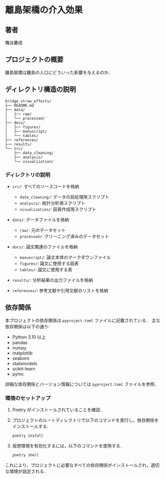 # 離島架橋の介入効果

## 著者

穐谷慶成

## プロジェクトの概要

離島架橋は離島の人口にどういった影響を与えるのか．

## ディレクトリ構造の説明

```text
bridge_straw_effects/
├── README.md
├── data/
│   ├── raw/
│   └── processed/
├── docs/
│   ├── figures/
│   ├── manuscript/
│   └── tables/
├── references/
├── results/
└── src/
    ├── data_cleaning/
    ├── analysis/
    └── visualization/
```

### ディレクトリの説明

- `src/`: すべてのソースコードを格納

  - `data_cleaning/`: データの前処理用スクリプト
  - `analysis/`: 統計分析用スクリプト
  - `visualization/`: 図表作成用スクリプト

- `data/`: データファイルを格納

  - `raw/`: 元のデータセット
  - `processed/`: クリーニング済みのデータセット

- `docs/`: 論文関連のファイルを格納

  - `manuscript/`: 論文本体のマークダウンファイル
  - `figures/`: 論文に使用する図表
  - `tables/`: 論文に使用する表

- `results/`: 分析結果の出力ファイルを格納

- `references/`: 参考文献や引用文献のリストを格納

## 依存関係

本プロジェクトの依存関係は `pyproject.toml` ファイルに記載されている．
主な依存関係は以下の通り:

- Python 3.10 以上
- pandas
- numpy
- matplotlib
- seaborn
- statsmodels
- scikit-learn
- pymc

詳細な依存関係とバージョン情報については `pyproject.toml` ファイルを参照．

### 環境のセットアップ

1. Poetry がインストールされていることを確認．
2. プロジェクトのルートディレクトリで以下のコマンドを実行し，依存関係をインストールする:

   ```bash
   poetry install
   ```

3. 仮想環境を有効化するには，以下のコマンドを使用する．

   ```bash
   poetry shell
   ```

これにより，プロジェクトに必要なすべての依存関係がインストールされ，適切な環境が設定される．

